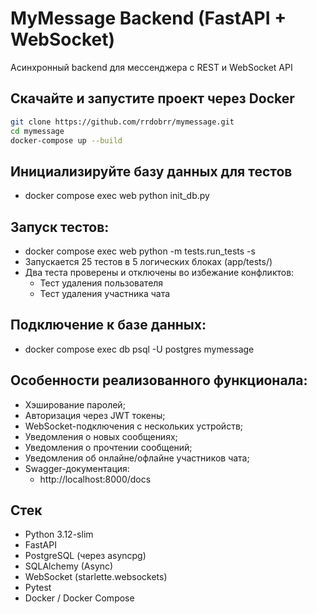 # MyMessage Backend (FastAPI + WebSocket)    
Асинхронный backend для мессенджера с REST и WebSocket API


## Скачайте и запустите проект через Docker

```bash
git clone https://github.com/rrdobrr/mymessage.git
cd mymessage
docker-compose up --build
```

## Инициализируйте базу данных для тестов
- docker compose exec web python init_db.py

## Запуск тестов:
- docker compose exec web python -m tests.run_tests -s 
- Запускается 25 тестов в 5 логических блоках (app/tests/)
- Два теста проверены и отключены во избежание конфликтов:
    - Тест удаления пользователя
    - Тест удаления участника чата

## Подключение к базе данных:
- docker compose exec db psql -U postgres mymessage



## Особенности реализованного функционала:
- Хэширование паролей;
- Авторизация через JWT токены;
- WebSocket-подключения с нескольких устройств;
- Уведомления о новых сообщениях;
- Уведомления о прочтении сообщений;
- Уведомления об онлайне/офлайне участников чата;
- Swagger-документация:
    - http://localhost:8000/docs



## Стек
- Python 3.12-slim
- FastAPI
- PostgreSQL (через asyncpg)
- SQLAlchemy (Async)
- WebSocket (starlette.websockets)
- Pytest
- Docker / Docker Compose

